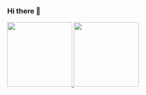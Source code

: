 ### Hi there 👋

<div>
  <a href="https://github.com/horaciolima">
  <img height="150em" src="https://github-readme-stats.vercel.app/api?username=horaciolima&show_icons=true&theme=dark&include_all_commits=true&count_private=true"/>
  <img height="150em" src="https://github-readme-stats.vercel.app/api/top-langs/?username=horaciolima&layout=compact&langs_count=7&theme=dark"/>
</div>

<div style="display: inline_block"><br>
